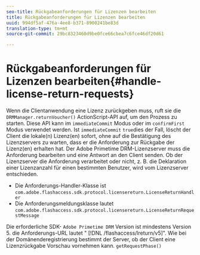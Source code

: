 ```yaml
---
seo-title: Rückgabeanforderungen für Lizenzen bearbeiten
title: Rückgabeanforderungen für Lizenzen bearbeiten
uuid: 994df5af-476a-4ee8-b371-8900241be83d
translation-type: tm+mt
source-git-commit: 29bc8323460d9be0fce66cbea7c6fce46df20d61

---
```



# Rückgabeanforderungen für Lizenzen bearbeiten{#handle-license-return-requests}

Wenn die Clientanwendung eine Lizenz zurückgeben muss, ruft sie die `DRMManager.returnVoucher()` ActionScript-API auf, um den Prozess zu starten. Diese API kann im `immediateCommit` Modus oder im `confirmFirst` Modus verwendet werden. Ist `immediateCommit` `true`dies der Fall, löscht der Client die lokale(n) Lizenz(en) sofort, ohne auf die Bestätigung des Lizenzservers zu warten, dass er die Anforderung zur Rückgabe der Lizenz(en) erhalten hat. Der Adobe Primetime DRM-Lizenzserver muss die Anforderung bearbeiten und eine Antwort an den Client senden. Ob der Lizenzserver die Anforderung verarbeitet oder nicht, z. B. die Deklaration einer Lizenzanzahl für einen bestimmten Benutzer, wird vom Lizenzserver entschieden.

* Die Anforderungs-Handler-Klasse ist `com.adobe.flashaccess.sdk.protocol.licensereturn.LicenseReturnHandler`
* Die Anforderungsmeldungsklasse lautet `com.adobe.flashaccess.sdk.protocol.licensereturn.LicenseReturnRequestMessage`

Die erforderliche SDK- `Adobe Primetime DRM` Version ist mindestens Version 5. die Anforderungs-URL lautet &quot; [!DNL /flashaccess/lreturn/v5]&quot;. Wie bei der Domänenderegistrierung bestimmt der Server, ob der Client eine Lizenzrückgabe Vorschau vornehmen kann. `getRequestPhase()`
